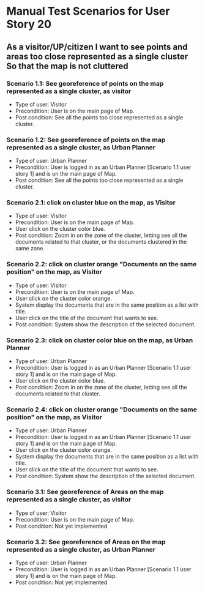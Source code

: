 # Manual Test Scenarios for User Story 20

## As a visitor/UP/citizen I want to see points and areas too close represented as a single cluster So that the map is not cluttered

### Scenario 1.1: See georeference of points on the map represented as a single cluster, as visitor

- Type of user: Visitor
- Precondition: User is on the main page of Map.
- Post condition: See all the points too close represented as a single cluster.

### Scenario 1.2: See georeference of points on the map represented as a single cluster, as Urban Planner

- Type of user: Urban Planner
- Precondition: User is logged in as an Urban Planner [Scenario 1.1 user story 1] and is on the main page of Map.
- Post condition: See all the points too close represented as a single cluster.

### Scenario 2.1: click on cluster blue on the map, as Visitor

- Type of user: Visitor
- Precondition: User is on the main page of Map.
- User click on the cluster color blue.
- Post condition: Zoom in on the zone of the cluster, letting see all the documents related to that cluster, or the documents clustered in the same zone.

### Scenario 2.2: click on cluster orange "Documents on the same position" on the map, as Visitor

- Type of user: Visitor
- Precondition: User is on the main page of Map.
- User click on the cluster color orange.
- System display the documents that are in the same position as a list with title.
- User click on the title of the document that wants to see.
- Post condition: System show the description of the selected document.

### Scenario 2.3: click on cluster color blue on the map, as Urban Planner

- Type of user: Urban Planner
- Precondition: User is logged in as an Urban Planner [Scenario 1.1 user story 1] and is on the main page of Map.
- User click on the cluster color blue.
- Post condition: Zoom in on the zone of the cluster, letting see all the documents related to that cluster.

### Scenario 2.4: click on cluster orange "Documents on the same position" on the map, as Visitor

- Type of user: Urban Planner
- Precondition: User is logged in as an Urban Planner [Scenario 1.1 user story 1] and is on the main page of Map.
- User click on the cluster color orange.
- System display the documents that are in the same position as a list with title.
- User click on the title of the document that wants to see.
- Post condition: System show the description of the selected document.

### Scenario 3.1: See georeference of Areas on the map represented as a single cluster, as visitor

- Type of user: Visitor
- Precondition: User is on the main page of Map.
- Post condition: Not yet implemented

### Scenario 3.2: See georeference of Areas on the map represented as a single cluster, as Urban Planner

- Type of user: Urban Planner
- Precondition: User is logged in as an Urban Planner [Scenario 1.1 user story 1] and is on the main page of Map.
- Post condition: Not yet implemented
